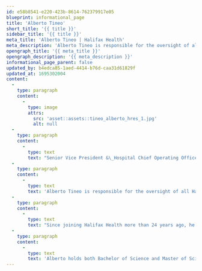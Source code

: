 ```yaml
---
id: e58b8541-e220-423b-8614-762379917e05
blueprint: informational_page
title: 'Alberto Tineo'
short_title: '{{ title }}'
sidebar_title: '{{ title }}'
meta_title: 'Alberto Tineo | Halifax Health'
meta_description: 'Alberto Tineo is responsible for the oversight of all Halifax Health Medical Center operations. Learn more in his leadership bio.'
opengraph_title: '{{ meta_title }}'
opengraph_description: '{{ meta_description }}'
informational_page_parent: false
updated_by: b4edca85-1aed-4414-b76d-caa31d61829f
updated_at: 1695302004
content:
  -
    type: paragraph
    content:
      -
        type: image
        attrs:
          src: 'asset::assets::tineo_alberto_hres_1.jpg'
          alt: null
  -
    type: paragraph
    content:
      -
        type: text
        text: "Senior Vice President &\_Hospital Chief Operating Officer for Daytona Beach, Port Orange and Deltona"
  -
    type: paragraph
    content:
      -
        type: text
        text: 'Alberto Tineo is responsible for the oversight of all Halifax Health Medical Center operations.'
  -
    type: paragraph
    content:
      -
        type: text
        text: "Since joining Halifax Health more than 24 years ago, he has served in numerous roles from which he gained experience in many areas of the community health system’s operations.\_ Alberto began his career with Halifax Health as a radiology modality coordinator and presently still maintains his license as a nuclear medicine technologist.\_ His many years of experience and unique skillsets have enabled Alberto to successfully lead Halifax Health through many important milestones, including The Joint Commission and other regulatory surveys, Hurricane Matthew, and the oversight and planning of the freestanding emergency department (now hospital) in Deltona."
  -
    type: paragraph
    content:
      -
        type: text
        text: 'Alberto holds both Bachelor of Science and Master of Science degrees in health care administration from the University of St. Francis.'
---
```

